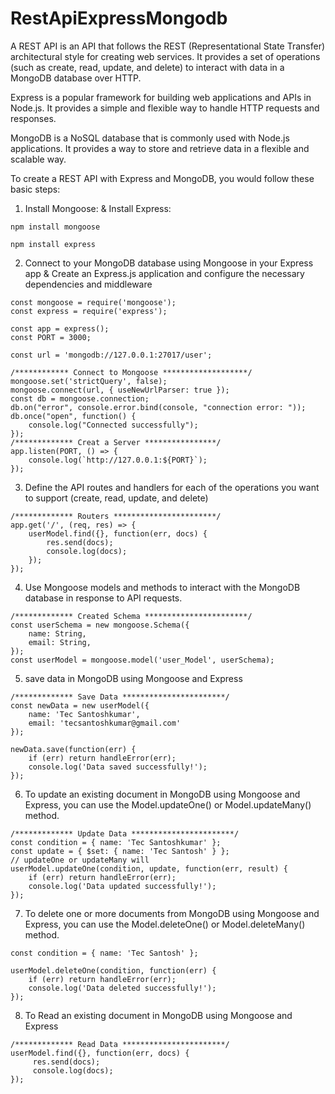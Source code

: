 # RestApiExpressMongodb

A REST API is an API that follows the REST (Representational State Transfer) architectural style for creating web services. It provides a set of operations (such as create, read, update, and delete) to interact with data in a MongoDB database over HTTP.

Express is a popular framework for building web applications and APIs in Node.js. It provides a simple and flexible way to handle HTTP requests and responses.

MongoDB is a NoSQL database that is commonly used with Node.js applications. It provides a way to store and retrieve data in a flexible and scalable way.

To create a REST API with Express and MongoDB, you would follow these basic steps:

1. Install Mongoose: & Install Express:
```
npm install mongoose 
```

``` 
npm install express
```
2. Connect to your MongoDB database using Mongoose in your Express app & Create an Express.js application and configure the necessary dependencies and middleware

```
const mongoose = require('mongoose');
const express = require('express');

const app = express();
const PORT = 3000;

const url = 'mongodb://127.0.0.1:27017/user';

/************ Connect to Mongoose *******************/
mongoose.set('strictQuery', false);
mongoose.connect(url, { useNewUrlParser: true });
const db = mongoose.connection;
db.on("error", console.error.bind(console, "connection error: "));
db.once("open", function() {
    console.log("Connected successfully");
});
/************* Creat a Server ****************/
app.listen(PORT, () => {
    console.log(`http://127.0.0.1:${PORT}`);
});
```
3. Define the API routes and handlers for each of the operations you want to support (create, read, update, and delete)
```
/************* Routers ***********************/
app.get('/', (req, res) => {
    userModel.find({}, function(err, docs) {
        res.send(docs);
        console.log(docs);
    });
});
```

4. Use Mongoose models and methods to interact with the MongoDB database in response to API requests.
```
/************* Created Schema ***********************/
const userSchema = new mongoose.Schema({
    name: String,
    email: String,
});
const userModel = mongoose.model('user_Model', userSchema);
```

5. save data in MongoDB using Mongoose and Express
```
/************* Save Data ***********************/
const newData = new userModel({
    name: 'Tec Santoshkumar',
    email: 'tecsantoshkumar@gmail.com'
});

newData.save(function(err) {
    if (err) return handleError(err);
    console.log('Data saved successfully!');
});
```

6. To update an existing document in MongoDB using Mongoose and Express, you can use the Model.updateOne() or Model.updateMany() method.
```
/************* Update Data ***********************/
const condition = { name: 'Tec Santoshkumar' };
const update = { $set: { name: 'Tec Santosh' } };
// updateOne or updateMany will
userModel.updateOne(condition, update, function(err, result) {
    if (err) return handleError(err);
    console.log('Data updated successfully!');
});
```

7. To delete one or more documents from MongoDB using Mongoose and Express, you can use the Model.deleteOne() or Model.deleteMany() method.
```
const condition = { name: 'Tec Santosh' };

userModel.deleteOne(condition, function(err) {
    if (err) return handleError(err);
    console.log('Data deleted successfully!');
});
```

8. To Read an existing document in MongoDB using Mongoose and Express
```
/************* Read Data ***********************/
userModel.find({}, function(err, docs) {
     res.send(docs);
     console.log(docs);
});
```
